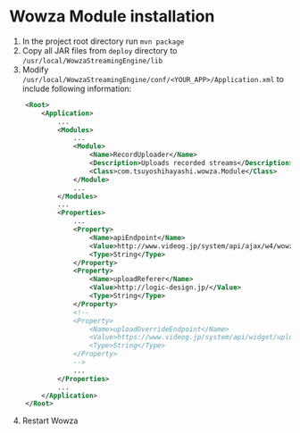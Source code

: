 # Wowza Module installation

1. In the project root directory run ```mvn package```
2. Copy all JAR files from ```deploy``` directory to ```/usr/local/WowzaStreamingEngine/lib```
3. Modify ```/usr/local/WowzaStreamingEngine/conf/<YOUR_APP>/Application.xml``` to include following information:

```xml
    <Root>
        <Application>
            ...
            <Modules>
                ...
                <Module>
                    <Name>RecordUploader</Name>
                    <Description>Uploads recorded streams</Description>
                    <Class>com.tsuyoshihayashi.wowza.Module</Class>
                </Module>
                ...
            </Modules>
            ...
            <Properties>
                ...
                <Property>
                    <Name>apiEndpoint</Name>
                    <Value>http://www.videog.jp/system/api/ajax/w4/wowza_api_sample.php</Value>
                    <Type>String</Type>
                </Property>
                <Property>
                    <Name>uploadReferer</Name>
                    <Value>http://logic-design.jp/</Value>
                    <Type>String</Type>
                </Property>
                <!--
                <Property>
                    <Name>uploadOverrideEndpoint</Name>
                    <Value>https://www.videog.jp/system/api/widget/upload_api_test.php</Value>
                    <Type>String</Type>
                </Property>
                -->
                ...
            </Properties>
            ...        
        </Application>
    </Root>
```

4. Restart Wowza
